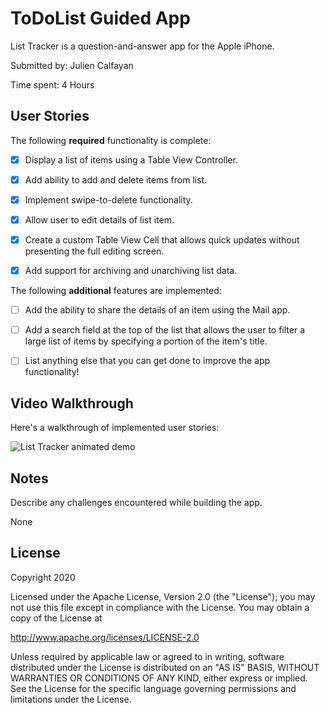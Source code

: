# ToDoList Guided App

List Tracker is a question-and-answer app for the Apple iPhone.

Submitted by: Julien Calfayan

Time spent: 4 Hours

## User Stories

The following **required** functionality is complete:

* [x] Display a list of items using a Table View Controller.

* [x] Add ability to add and delete items from list.

* [x] Implement swipe-to-delete functionality.

* [x] Allow user to edit details of list item.

* [x] Create a custom Table View Cell that allows quick updates without presenting the full editing screen.

* [x] Add support for archiving and unarchiving list data.

The following **additional** features are implemented:

* [ ] Add the ability to share the details of an item using the Mail app.

* [ ] Add a search field at the top of the list that allows the user to filter a large list of items by specifying a portion of the item's title.

* [ ] List anything else that you can get done to improve the app functionality!

## Video Walkthrough 

Here's a walkthrough of implemented user stories:

<img src='http://g.recordit.co/OjUUwAIqrN.gif' title='List Tracker animated demo' alt='List Tracker animated demo' />

## Notes

Describe any challenges encountered while building the app.

None

## License

Copyright 2020 <name>

Licensed under the Apache License, Version 2.0 (the "License");
you may not use this file except in compliance with the License.
You may obtain a copy of the License at

http://www.apache.org/licenses/LICENSE-2.0

Unless required by applicable law or agreed to in writing, software
distributed under the License is distributed on an "AS IS" BASIS,
WITHOUT WARRANTIES OR CONDITIONS OF ANY KIND, either express or implied.
See the License for the specific language governing permissions and
limitations under the License.
